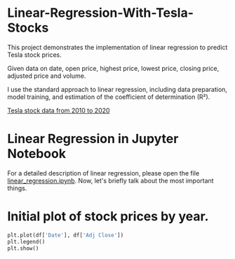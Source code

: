 # Linear-Regression-With-Tesla-Stocks
This project demonstrates the implementation of linear regression to predict Tesla stock prices. 

Given data on date, open price, highest price, lowest price, closing price, adjusted price and volume. 

I use the standard approach to linear regression, including data preparation, model training, and estimation of the coefficient of determination (R²).

[Tesla stock data from 2010 to 2020](https://www.kaggle.com/datasets/timoboz/tesla-stock-data-from-2010-to-2020/data)

# Linear Regression in Jupyter Notebook 
For a detailed description of linear regression, please open the file [linear_regression.ipynb](https://nbviewer.org/github/LilPoly/Linear-Regression-With-Tesla-Stocks/blob/main/linear_regression.ipynb). 
Now, let's briefly talk about the most important things.

# Initial plot of stock prices by year.
``` python
plt.plot(df['Date'], df['Adj Close'])
plt.legend()
plt.show()

```


